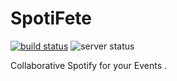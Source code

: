 # SpotiFete

[![build status](https://img.shields.io/github/workflow/status/47-11/spotifete/Build/develop?label=build%20status&style=flat-square)](https://github.com/47-11/spotifete/actions/workflows/build.yml)
![server status](https://img.shields.io/uptimerobot/status/m787307678-77f6bbd0d4a20cf70253150b?label=server%20status&style=flat-square)

Collaborative Spotify for your Events .
